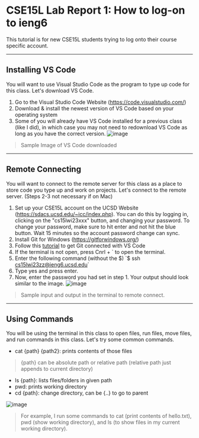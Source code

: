 # CSE15L Lab Report 1: How to log-on to ieng6
This tutorial is for new CSE15L students trying to log onto their course specific account.

***
## Installing VS Code
You will want to use Visual Studio Code as the program to type up code for this class. Let's download VS Code.
1. Go to the Visual Studio Code Website (https://code.visualstudio.com/)
2. Download & install the newest version of VS Code based on your operating system
3. Some of you will already have VS Code installed for a previous class (like I did), in which case you may not need to redownload VS Code as long as you have the correct version.
![image](https://user-images.githubusercontent.com/122569404/212181766-9d9c8071-3ac6-4b4a-8cd2-467de941befa.png)
>Sample Image of VS Code downloaded
***
## Remote Connecting
You will want to connect to the remote server for this class as a place to store code you type up and work on projects. Let's connect to the remote server.
(Steps 2-3 not necessary if on Mac)
1. Set up your CSE15L account on the UCSD Website (https://sdacs.ucsd.edu/~icc/index.php). You can do this by logging in, clicking on the "cs15lwi23xxx" button, and changing your password. To change your password, make sure to hit enter and not hit the blue button. Wait 15 minutes so the account password change can sync.
2. Install Git for Windows (https://gitforwindows.org/)
3. Follow this [tutorial](https://stackoverflow.com/questions/42606837/how-do-i-use-bash-on-windows-from-the-visual-studio-code-integrated-terminal/50527994#50527994) to get Git connected with VS Code
4. If the terminal is not open, press Cnrl + ` to open the terminal.
5. Enter the following command (without the $)
`$ ssh cs15lwi23zz@ieng6.ucsd.edu`
6. Type yes and press enter.
7. Now, enter the password you had set in step 1. Your output should look similar to the image.
![image](https://user-images.githubusercontent.com/122569404/212183831-b6b3a0c8-c7c0-4dac-9f4f-08b21b2044ef.png)
>Sample input and output in the terminal to remote connect.

***
## Using Commands
You will be using the terminal in this class to open files, run files, move files, and run commands in this class. Let's try some common commands.
* cat {path} {path2}: prints contents of those files
> {path} can be absolute path or relative path (relative path just appends to current directory)
* ls {path}: lists files/folders in given path
* pwd: prints working directory
* cd {path}: change directory, can be {..} to go to parent

![image](https://user-images.githubusercontent.com/122569404/212184896-cbf315bf-6293-4cf0-b1cb-f8d45c2349bc.png)
> For example, I run some commands to cat (print contents of hello.txt), pwd (show working directory), and ls (to show files in my current working directory).
